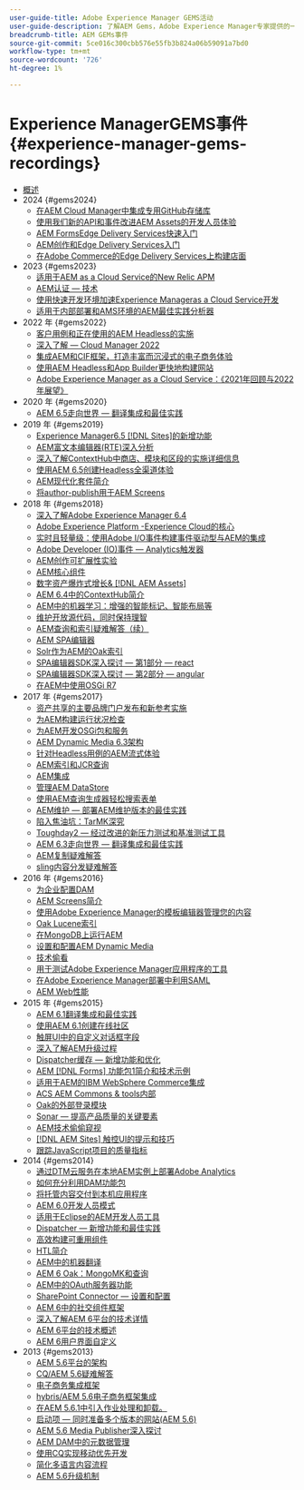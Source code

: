 ```yaml
---
user-guide-title: Adobe Experience Manager GEMS活动
user-guide-description: 了解AEM Gems，Adobe Experience Manager专家提供的一系列技术深入探讨。
breadcrumb-title: AEM GEMs事件
source-git-commit: 5ce016c300cbb576e55fb3b824a06b59091a7bd0
workflow-type: tm+mt
source-wordcount: '726'
ht-degree: 1%

---
```



# Experience ManagerGEMS事件 {#experience-manager-gems-recordings}

+ [概述](overview.md)
+ 2024 {#gems2024}
   + [在AEM Cloud Manager中集成专用GitHub存储库](gems2024/private-github-for-aem-cloud-manager.md)
   + [使用我们新的API和事件改进AEM Assets的开发人员体验](gems2024/improving-dev-experience-for-aem-assets-with-new-apis-and-events.md)
   + [AEM FormsEdge Delivery Services快速入门](gems2024/edge-delivery-for-aem-forms.md)
   + [AEM创作和Edge Delivery Services入门](/help/experience-manager-gems/gems2024/aem-authoring-and-edge-delivery.md)
   + [在Adobe Commerce的Edge Delivery Services上构建店面](/help/experience-manager-gems/gems2024/storefronts-on-edge-delivery-with-adobe-commerce.md)
+ 2023 {#gems2023}
   + [适用于AEM as a Cloud Service的New Relic APM](gems2023/newrelic-apm-for-aem-cloud-service.md)
   + [AEM认证 — 技术](gems2023/aem-certification-technical.md)
   + [使用快速开发环境加速Experience Manageras a Cloud Service开发](/help/experience-manager-gems/gems2023/rapid-development-environments.md)
   + [适用于内部部署和AMS环境的AEM最佳实践分析器](gems2023/aem-best-practices-analyzer.md)
+ 2022 年 {#gems2022}
   + [客户用例和正在使用的AEM Headless的实施](gems2022/customer-use-case-and-implementation-of-aem-headless-in-use.md)
   + [深入了解 — Cloud Manager 2022](gems2022/looking-under-the-hood-cloud-manager-2022.md)
   + [集成AEM和CIF框架，打造丰富而沉浸式的电子商务体验](gems2022/aem-and-cif-framework-integration.md)
   + [使用AEM Headless和App Builder更快地构建网站](gems2022/build-sites-faster-with-headless-and-appbuilder.md)
   + [Adobe Experience Manager as a Cloud Service：《2021年回顾与2022年展望》](gems2022/aemcloudservice-2021-review-and-outlook.md)
+ 2020 年 {#gems2020}
   + [AEM 6.5走向世界 — 翻译集成和最佳实践](gems2020/aem65-readyfortheworld-translationintegration-bestpractices.md)
+ 2019 年 {#gems2019}
   + [Experience Manager6.5 [!DNL Sites]的新增功能](gems2019/adobe-experience-manager-6-5-sites-whats-new.md)
   + [AEM富文本编辑器(RTE)深入分析](gems2019/aem-rich-text-editor-rte-deep-dive1.md)
   + [深入了解ContextHub中商店、模块和区段的实施详细信息](gems2019/contexthub-deep-dive.md)
   + [使用AEM 6.5创建Headless全渠道体验](gems2019/creating-headless-omnichannel-experiences-with-aem-65.md)
   + [AEM现代化套件简介](gems2019/introducing-the-aem-modernization-suite.md)
   + [将author-publish用于AEM Screens](gems2019/leveraging-author-publish-for-aem-screens.md)
+ 2018 年 {#gems2018}
   + [深入了解Adobe Experience Manager 6.4](gems2018/aem-6-4-technical-sneak-peek.md)
   + [Adobe Experience Platform -Experience Cloud的核心](gems2018/aem-acp.md)
   + [实时且轻量级：使用Adobe I/O事件构建事件驱动型与AEM的集成](gems2018/aem-adobe-io.md)
   + [Adobe Developer (IO)事件 — Analytics触发器](gems2018/aem-analytics-triggers.md)
   + [AEM创作可扩展性实验](gems2018/aem-author-scalability1.md)
   + [AEM核心组件](gems2018/aem-core-components.md)
   + [数字资产爆炸式增长&amp; [!DNL AEM Assets]](gems2018/aem-digital-asset-explosion.md)
   + [AEM 6.4中的ContextHub简介](gems2018/aem-intro-to-contexthub.md)
   + [AEM中的机器学习：增强的智能标记、智能布局等](gems2018/aem-machine-learning.md)
   + [维护开放源代码，同时保持理智](gems2018/aem-maintaining-open-source.md)
   + [AEM查询和索引疑难解答（续）](gems2018/aem-query-and-index-troubleshooting2.md)
   + [AEM SPA编辑器](gems2018/aem-spa-editor.md)
   + [Solr作为AEM的Oak索引](gems2018/solr-as-an-oak-index-for-aem.md)
   + [SPA编辑器SDK深入探讨 — 第1部分 — react](gems2018/spa-editor-sdk-deep-dive-react.md)
   + [SPA编辑器SDK深入探讨 — 第2部分 — angular](gems2018/spa-editor-sdk-deep-dive-angular.md)
   + [在AEM中使用OSGi R7](gems2018/using-osgi-r7-in-aem.md)
+ 2017 年 {#gems2017}
   + [资产共享的主要品牌门户发布和新参考实施](gems2017/aem-brand-portal.md)
   + [为AEM构建运行状况检查](gems2017/aem-building-health-checks-for-aem.md)
   + [为AEM开发OSGi包和服务](gems2017/aem-developing-osgi-bundles-services-for-aem.md)
   + [AEM Dynamic Media 6.3架构](gems2017/aem-dynamic-media-architecture.md)
   + [针对Headless用例的AEM流式体验](gems2017/aem-headless-usecases.md)
   + [AEM索引和JCR查询](gems2017/aem-indexing-jcr-query.md)
   + [AEM集成](gems2017/aem-integrations.md)
   + [管理AEM DataStore](gems2017/aem-managing-aem-datastore.md)
   + [使用AEM查询生成器轻松搜索表单](gems2017/aem-search-forms-using-querybuilder.md)
   + [AEM维护 — 部署AEM维护版本的最佳实践](gems2017/aem-sustenance-best-practices-deploying-maintenance-releases.md)
   + [陷入焦油坑：TarMK深究](gems2017/aem-tarmk-deepdive.md)
   + [Toughday2 — 经过改进的新压力测试和基准测试工具](gems2017/aem-toughday2-stress-testing-benchmarking-tool.md)
   + [AEM 6.3走向世界 — 翻译集成和最佳实践](gems2017/aem-translation-best-practices.md)
   + [AEM复制疑难解答](gems2017/aem-troubleshooting-aem-replication.md)
   + [sling内容分发疑难解答](gems2017/aem-troubleshooting-sling.md)
+ 2016 年 {#gems2016}
   + [为企业配置DAM](gems2016/aem-configuring-dam-for-enterprise.md)
   + [AEM Screens简介](gems2016/aem-introduction-to-aem-screens.md)
   + [使用Adobe Experience Manager的模板编辑器管理您的内容](gems2016/aem-managing-content-with-template-editor.md)
   + [Oak Lucene索引](gems2016/aem-oak-lucene-indexes.md)
   + [在MongoDB上运行AEM](gems2016/aem-running-aem-on-mongodb.md)
   + [设置和配置AEM Dynamic Media](gems2016/aem-setup-and-configure-aem-dynamic-media.md)
   + [技术偷看](gems2016/aem-technical-sneak-peek.md)
   + [用于测试Adobe Experience Manager应用程序的工具](gems2016/aem-testing-tools-for-aem-apps.md)
   + [在Adobe Experience Manager部署中利用SAML](gems2016/aem-utilizing-saml-in-aem-deployments.md)
   + [AEM Web性能](gems2016/aem-web-performance.md)
+ 2015 年 {#gems2015}
   + [AEM 6.1翻译集成和最佳实践](gems2015/aem-6-1-translation-integration-and-best-practices.md)
   + [使用AEM 6.1创建在线社区](gems2015/aem-creating-online-communities-with-aem-6-1.md)
   + [触屏UI中的自定义对话框字段](gems2015/aem-customizing-dialog-fields-in-touch-ui.md)
   + [深入了解AEM升级过程](gems2015/aem-deep-dive-into-aem-upgrade-process.md)
   + [Dispatcher缓存 — 新增功能和优化](gems2015/aem-dispatcher-caching-new-features-and-optimizations.md)
   + [AEM [!DNL Forms] 功能包1简介和技术示例](gems2015/aem-forms-feature-pack-1-introduction-and-technical-samples.md)
   + [适用于AEM的IBM WebSphere Commerce集成](gems2015/aem-ibm-websphere-commerce-integration-for-aem.md)
   + [ACS AEM Commons &amp; tools内部](gems2015/aem-inside-acs-aem-commons-and-tools.md)
   + [Oak的外部登录模块](gems2015/aem-oak-external-login-module-authenticating-with-ldap-and-beyond.md)
   + [Sonar — 提高产品质量的关键要素](gems2015/aem-sonar-a-key-element-to-improve-product-quality.md)
   + [AEM技术偷偷窥视](gems2015/aem-tech-sneak-peek.md)
   + [ [!DNL AEM Sites] 触控UI的提示和技巧](gems2015/aem-tips-and-tricks-for-aem-sites-touch-ui.md)
   + [跟踪JavaScript项目的质量指标](gems2015/aem-track-quality-metrics-of-your-javascript-project.md)
+ 2014 {#gems2014}
   + [通过DTM云服务在本地AEM实例上部署Adobe Analytics](gems2014/aem-adobe-analytics-dynamic-tag-management.md)
   + [如何充分利用DAM功能包](gems2014/aem-dam-feature-pack.md)
   + [将托管内容交付到本机应用程序](gems2014/aem-delivering-managed-content-to-your-native-apps.md)
   + [AEM 6.0开发人员模式](gems2014/aem-developer-mode.md)
   + [适用于Eclipse的AEM开发人员工具](gems2014/aem-developer-tools-for-eclipse.md)
   + [Dispatcher — 新增功能和最佳实践](gems2014/aem-dispatcher.md)
   + [高效构建可重用组件](gems2014/aem-efficiently-build-reusable-components.md)
   + [HTL简介](gems2014/aem-introduction-to-htl.md)
   + [AEM中的机器翻译](gems2014/aem-machine-translation-in-aem.md)
   + [AEM 6 Oak：MongoMK和查询](gems2014/aem-oak-mongomk-and-queries.md)
   + [AEM中的OAuth服务器功能](gems2014/aem-oauth-server-functionality-in-aem.md)
   + [SharePoint Connector — 设置和配置](gems2014/aem-sharepoint-connector-setup-and-configuration.md)
   + [AEM 6中的社交组件框架](gems2014/aem-social-component-framework-in-aem-6.md)
   + [深入了解AEM 6平台的技术详情](gems2014/aem-technical-deep-dive-into-the-aem-6-platform.md)
   + [AEM 6平台的技术概述](gems2014/aem-technical-overview-of-the-aem-6-platform.md)
   + [AEM 6用户界面自定义](gems2014/aem-user-interface-customization-for-aem6.md)
+ 2013 {#gems2013}
   + [AEM 5.6平台的架构](gems2013/aem-architecture-of-the-aem-5-6-platform.md)
   + [CQ/AEM 5.6疑难解答](gems2013/aem-cq-aem-5-6-troubleshooting.md)
   + [电子商务集成框架](gems2013/aem-ecommerce-integration-framework.md)
   + [hybris/AEM 5.6电子商务框架集成](gems2013/aem-hybris-ecommerce-framework-integration.md)
   + [在AEM 5.6.1中引入作业处理和卸载。](gems2013/aem-job-handling-and-offloading.md)
   + [启动项 — 同时准备多个版本的网站(AEM 5.6)](gems2013/aem-launches.md)
   + [AEM 5.6 Media Publisher深入探讨](gems2013/aem-media-publisher-deep-dive.md)
   + [AEM DAM中的元数据管理](gems2013/aem-metadata-management-in-aem-dam.md)
   + [使用CQ实现移动优先开发](gems2013/aem-mobile-first-development-with-cq-made-easy.md)
   + [简化多语言内容流程](gems2013/aem-streamlining-multilingual-content-process.md)
   + [AEM 5.6升级机制](gems2013/aem-upgrade-mechanisms.md)

<!--
+ [Archive] {#archive}
    + [AEM 6 Oak: MongoMK and Queries](archive/aem-oak-mongomk-and-queries.md)
    + [Search forms made easy with the AEM querybuilder](archive/aem-search-forms-using-querybuilder.md)
    + [Deep Dive on implementation details of stores, modules and segments in ContextHub](archive/contexthub-deep-dive.md)
    + [AEM Web Performance](archive/aem-web-performance.md)
    + [AEM Query and Index Troubleshooting](archive/aem-query-and-index-troubleshooting.md)
    + [User Interface Customization for AEM 6](archive/aem-user-interface-customization-for-aem6.md)
    + [Technical Sneak Peek](archive/aem-technical-sneak-peek.md)
    + [Customizing Dialog Fields in Touch UI](archive/aem-customizing-dialog-fields-in-touch-ui.md)
    + [Building Health Checks for AEM](archive/aem-building-health-checks-for-aem.md)
    + [Running AEM on MongoDB](archive/aem-running-aem-on-mongodb.md)
    + [AEM 5.6 Media Publisher Deep Dive ](archive/aem-media-publisher-deep-dive.md)
    + [AEM Fluid Experiences for headless usecases](archive/aem-headless-usecases.md)
    + [The Digital Asset Explosion & AEM Assets](archive/aem-digital-asset-explosion.md)
    + [Introduction of Job Handling and Offloading in AEM 5.6.1. ](archive/aem-job-handling-and-offloading.md)
    + [Technical Overview of the AEM 6 Platform](archive/aem-technical-overview-of-the-aem-6-platform.md)
    + [Launches: concurrent preparation of multiple versions of a website (AEM 5.6) ](archive/aem-launches.md)
    + [Efficiently Build Reusable Components](archive/aem-efficiently-build-reusable-components.md)
    + [AEM Integrations - a solid foundation goes a long way](archive/aem-integrations.md)
    + [Dispatcher - New features and best practices](archive/aem-dispatcher.md)
    + [Adobe Experience Manager 6.5 Sites - What's New](archive/adobe-experience-manager-6-5-sites-whats-new.md)
    + [Oak's External Login Module - Authenticating with LDAP and Beyond](archive/aem-oak-external-login-module-authenticating-with-ldap-and-beyond.md)
    + [Troubleshooting AEM Replication](archive/aem-troubleshooting-aem-replication.md)
    + [Metadata Management in AEM DAM](archive/aem-metadata-management-in-aem-dam.md)
    + [AEM 6.5 Ready for the World - Translation Integration & Best Practices](archive/aem65-readyfortheworld-translationintegration-bestpractices.md)
    + [hybris/AEM 5.6 eCommerce framework integration](archive/aem-hybris-ecommerce-framework-integration.md)
    + [How to deploy Adobe Analytics on a local AEM instance by using the Dynamic Tag Management cloud service](archive/aem-adobe-analytics-dynamic-tag-management.md)
    + [eCommerce Integration Framework ](archive/aem-ecommerce-integration-framework.md)
    + [Real-time and lightweight: build event-driven integrations with AEM using Adobe I/O Events](archive/aem-adobe-io.md)
    + [AEM Tech Sneak Peek](archive/aem-tech-sneak-peek.md)
    + [AEM Rich Text Editor (RTE) Deep Dive](archive/aem-rich-text-editor-rte-deep-dive1.md)
    + [Deep dive into AEM upgrade process](archive/aem-deep-dive-into-aem-upgrade-process.md)
    + [AEM SPA Editor](archive/aem-spa-editor.md)
    + [MSM and Translation: Best Practices ](archive/aem-msm-and-translation-best-practices.md)
    + [AEM Indexing and JCR Query](archive/aem-indexing-jcr-query.md)
    + [IBM WebSphere Commerce Integration for AEM](archive/aem-ibm-websphere-commerce-integration-for-aem.md)
    + [Setup and Configure AEM Dynamic Media](archive/aem-setup-and-configure-aem-dynamic-media.md)
    + [Leveraging author-publish for AEM Screens](archive/leveraging-author-publish-for-aem-screens.md)
    + [Experiments in AEM Author Scalability](archive/aem-author-scalability1.md)
    + [Introduction to AEM Screens](archive/aem-introduction-to-aem-screens.md)
    + [Creating Headless Omnichannel Experiences with AEM 6.5](archive/creating-headless-omnichannel-experiences-with-aem-65.md)
    + [Developing OSGi Bundles and Services for AEM](archive/aem-developing-osgi-bundles-services-for-aem.md)
    + [Technical Deep Dive into the AEM 6 Platform](archive/aem-technical-deep-dive-into-the-aem-6-platform.md)
    + [Adobe Experience Platform - The Heart of Experience Cloud](archive/aem-acp.md)
    + [Social Component Framework in AEM 6](archive/aem-social-component-framework-in-aem-6.md)
    + [Mobile-First Development with CQ Made Easy](archive/aem-mobile-first-development-with-cq-made-easy.md)
    + [AEM Core Components](archive/aem-core-components.md)
    + [AEM SPA Editor](archive/jcr-aem-spa-editor.md)
    + [Major Brand Portal Release and new reference implementation for Asset Share](archive/aem-brand-portal.md)
    + [Utilizing SAML in Adobe Experience Manager deployments](archive/aem-utilizing-saml-in-aem-deployments.md)
    + [AEM 6.0 Developer Mode](archive/aem-developer-mode.md)
    + [AEM [!DNL Forms] Feature Pack 1 introduction and technical samples](archive/aem-forms-feature-pack-1-introduction-and-technical-samples.md)
    + [CQ/AEM 5.6 Troubleshooting](archive/aem-cq-aem-5-6-troubleshooting.md)
    + [AEM Dynamic Media 6.3 Architecture](archive/aem-dynamic-media-architecture.md)
    + [Inside ACS AEM Commons & Tools](archive/aem-inside-acs-aem-commons-and-tools.md)
    + [Creating online Communities with AEM 6.1](archive/aem-creating-online-communities-with-aem-6-1.md)
    + [OAuth Server functionality in AEM - Embrace Federation and unleash your REST APIs!](archive/aem-oauth-server-functionality-in-aem.md)
    + [Into the tar pit: a TarMK deep dive](archive/aem-tarmk-deepdive.md)
    + [Oak Lucene Indexes](archive/aem-oak-lucene-indexes.md)
    + [AEM Developer Tools for Eclipse](archive/aem-developer-tools-for-eclipse.md)
    + [Solr as an Oak index for AEM](archive/solr-as-an-oak-index-for-aem1.md)
    + [Toughday2 - A new and improved stress testing and benchmarking tool](archive/aem-toughday2-stress-testing-benchmarking-tool.md)
    + [Introduction to ContextHub in AEM 6.4](archive/aem-intro-to-contexthub.md)
    + [Configuring the DAM for Enterprise](archive/aem-configuring-dam-for-enterprise.md)
    + [Managing AEM DataStore](archive/aem-managing-aem-datastore.md)
    + [AEM Sustenance - Best Practices for deploying AEM Maintenance Releases](archive/aem-sustenance-best-practices-deploying-maintenance-releases.md)
    + [Maintaining Open Source While Maintaining Your Sanity](archive/aem-maintaining-open-source.md)
    + [SPA Editor SDK Deep Dive - Part 1 - React ](archive/spa-editor-sdk-deep-dive-react.md)
    + [Tools to use for testing Adobe Experience Manager applications](archive/aem-testing-tools-for-aem-apps.md)
    + [Machine Learning in AEM: Enhanced Smart Tags, Smart Layout and more](archive/aem-machine-learning.md)
    + [Tips and tricks for AEM Sites Touch UI](archive/aem-tips-and-tricks-for-aem-sites-touch-ui.md)
    + [Dispatcher Caching - New Features and Optimizations](archive/aem-dispatcher-caching-new-features-and-optimizations.md)
    + [How to get the most out of your DAM Feature Pack](archive/aem-dam-feature-pack.md)
    + [Troubleshooting Sling Content Distribution](archive/aem-troubleshooting-sling.md)
    + [Introduction to HTL](archive/aem-introduction-to-htl.md)
    + [Delivering Managed Content to your Native Apps](archive/aem-delivering-managed-content-to-your-native-apps.md)
    + [SharePoint Connector - Setup and Configuration](archive/aem-sharepoint-connector-setup-and-configuration.md)
    + [AEM 6.1 Translation Integration & Best Practices](archive/aem-6-1-translation-integration-and-best-practices.md)
    + [Managing your content with the template editor of Adobe Experience Manager](archive/aem-managing-content-with-template-editor.md)
    + [SPA Editor SDK Deep Dive - Part 2 - Angular](archive/spa-editor-sdk-deep-dive-angular.md)
    + [Sonar - A key element to improve product quality](archive/aem-sonar-a-key-element-to-improve-product-quality.md)
    + [AEM 6.3 Ready for the World - Translation Integration & Best Practices](archive/aem-translation-best-practices.md)
    + [AEM 5.6 upgrade mechanisms ](archive/aem-upgrade-mechanisms.md)
    + [Track quality metrics of your Javascript project](archive/aem-track-quality-metrics-of-your-javascript-project.md)
    + [Streamlining multilingual content process](archive/aem-streamlining-multilingual-content-process.md)
    + [Deep Dive into Adobe Experience Manager 6.4](archive/aem-6-4-technical-sneak-peek.md)
    + [Machine Translation in AEM](archive/aem-machine-translation-in-aem.md)
    + [Using OSGi R7 in AEM](archive/using-osgi-r7-in-aem.md)
    + [Architecture of the AEM 5.6 Platform](archive/aem-architecture-of-the-aem-5-6-platform.md)
    + [Adobe I/O Events - Analytics Triggers](archive/aem-analytics-triggers.md)
    + [Introducing the AEM Modernization Suite](archive/introducing-the-aem-modernization-suite.md)
    + [AEM Query and Index Troubleshooting](archive/aem-query-and-index-troubleshooting2.md)
-->
